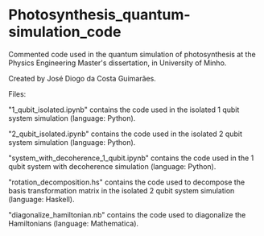 # Photosynthesis_quantum-simulation_code
Commented code used in the quantum simulation of photosynthesis at the Physics Engineering Master's dissertation, in University of Minho. 

Created by José Diogo da Costa Guimarães.

Files:

"1_qubit_isolated.ipynb" contains the code used in the isolated 1 qubit system simulation (language: Python).

"2_qubit_isolated.ipynb" contains the code used in the isolated 2 qubit system simulation (language: Python).

"system_with_decoherence_1_qubit.ipynb" contains the code used in the 1 qubit system with decoherence simulation (language: Python).

"rotation_decomposition.hs" contains the code used to decompose the basis transformation matrix in the isolated 2 qubit system simulation (language: Haskell).

"diagonalize_hamiltonian.nb" contains the code used to diagonalize the Hamiltonians (language: Mathematica).
